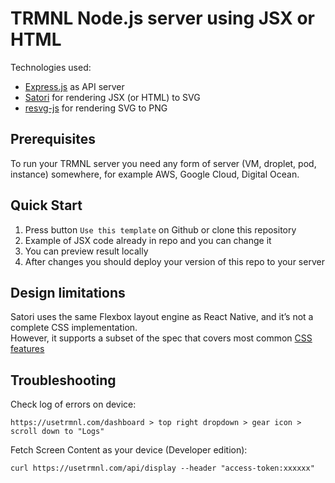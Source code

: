 # TRMNL Node.js server using JSX or HTML

Technologies used:
- [Express.js](https://expressjs.com/) as API server
- [Satori](https://www.npmjs.com/package/satori) for rendering JSX (or HTML) to SVG
- [resvg-js](https://www.npmjs.com/package/@resvg/resvg-js) for rendering SVG to PNG


## Prerequisites
To run your TRMNL server you need any form of server (VM, droplet, pod, instance) somewhere, for example AWS, Google Cloud, Digital Ocean.

## Quick Start
1. Press button `Use this template` on Github or clone this repository
2. Example of JSX code already in repo and you can change it
3. You can preview result locally
4. After changes you should deploy your version of this repo to your server

## Design limitations
Satori uses the same Flexbox layout engine as React Native, and it’s not a complete CSS implementation.<br>
However, it supports a subset of the spec that covers most common [CSS features](https://github.com/vercel/satori?tab=readme-ov-file#css)

## Troubleshooting
Check log of errors on device:
```
https://usetrmnl.com/dashboard > top right dropdown > gear icon > scroll down to "Logs"
```
Fetch Screen Content as your device (Developer edition):
```
curl https://usetrmnl.com/api/display --header "access-token:xxxxxx"
```
